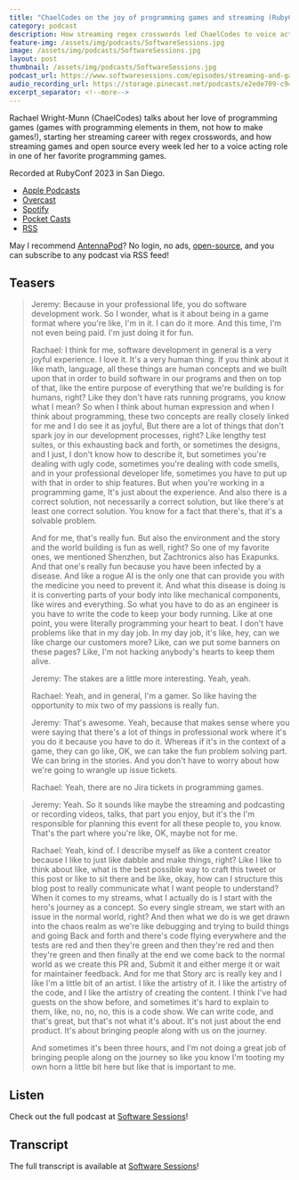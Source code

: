 ```yaml
---
title: "ChaelCodes on the joy of programming games and streaming (RubyConf 2023)"
category: podcast
description: How streaming regex crosswords led ChaelCodes to voice acting
feature-img: /assets/img/podcasts/SoftwareSessions.jpg
image: /assets/img/podcasts/SoftwareSessions.jpg
layout: post
thumbnail: /assets/img/podcasts/SoftwareSessions.jpg
podcast_url: https://www.softwaresessions.com/episodes/streaming-and-games/
audio_recording_url: https://storage.pinecast.net/podcasts/e2ede709-c946-4c8f-9e48-32b9ed5d7e72/audio/55ebd2c4-a951-48fe-9342-f9cd6291c6cd/software-sessions-chaelcodes.mp3
excerpt_separator: <!--more-->
---
```

Rachael Wright-Munn (ChaelCodes) talks about her love of programming games (games with programming elements in them, not how to make games!), starting her streaming career with regex crosswords, and how streaming games and open source every week led her to a voice acting role in one of her favorite programming games.

Recorded at RubyConf 2023 in San Diego.
<!--more-->

- [Apple Podcasts](https://podcasts.apple.com/us/podcast/software-sessions)
- [Overcast](https://overcast.fm/itunes1479514262/software-sessions)
- [Spotify](https://open.spotify.com/episode/4QmYM4Mzu4l8BtUC7SJAmz)
- [Pocket Casts](https://pca.st/amb86m1f)
- [RSS](https://pinecast.com/feed/software-sessions)

May I recommend [AntennaPod](https://antennapod.org/)? No login, no ads, [open-source](https://github.com/AntennaPod/AntennaPod), and you can subscribe to any podcast via RSS feed!

## Teasers

> Jeremy: Because in your professional life, you do software development work. So I wonder, what is it about being in a game format where you're like, I'm in it. I can do it more. And this time, I'm not even being paid. I'm just doing it for fun.
>
> Rachael: I think for me, software development in general is a very joyful experience. I love it. It's a very human thing. If you think about it like math, language, all these things are human concepts and we built upon that in order to build software in our programs and then on top of that, like the entire purpose of everything that we're building is for humans, right? Like they don't have rats running programs, you know what I mean? So when I think about human expression and when I think about programming, these two concepts are really closely linked for me and I do see it as joyful, But there are a lot of things that don't spark joy in our development processes, right? Like lengthy test suites, or this exhausting back and forth, or sometimes the designs, and I just, I don't know how to describe it, but sometimes you're dealing with ugly code, sometimes you're dealing with code smells, and in your professional developer life, sometimes you have to put up with that in order to ship features. But when you're working in a programming game, It's just about the experience. And also there is a correct solution, not necessarily a correct solution, but like there's at least one correct solution. You know for a fact that there's, that it's a solvable problem.
>
> And for me, that's really fun. But also the environment and the story and the world building is fun as well, right? So one of my favorite ones, we mentioned Shenzhen, but Zachtronics also has Exapunks. And that one's really fun because you have been infected by a disease. And like a rogue AI is the only one that can provide you with the medicine you need to prevent it. And what this disease is doing is it is converting parts of your body into like mechanical components, like wires and everything. So what you have to do as an engineer is you have to write the code to keep your body running. Like at one point, you were literally programming your heart to beat. I don't have problems like that in my day job. In my day job, it's like, hey, can we like charge our customers more? Like, can we put some banners on these pages? Like, I'm not hacking anybody's hearts to keep them alive.
>
> Jeremy: The stakes are a little more interesting. Yeah, yeah.
>
> Rachael: Yeah, and in general, I'm a gamer. So like having the opportunity to mix two of my passions is really fun.
>
> Jeremy: That's awesome. Yeah, because that makes sense where you were saying that there's a lot of things in professional work where it's you do it because you have to do it. Whereas if it's in the context of a game, they can go like, OK, we can take the fun problem solving part. We can bring in the stories. And you don't have to worry about how we're going to wrangle up issue tickets.
>
> Rachael: Yeah, there are no Jira tickets in programming games.

> Jeremy: Yeah. So it sounds like maybe the streaming and podcasting or recording videos, talks, that part you enjoy, but it's the I'm responsible for planning this event for all these people to, you know. That's the part where you're like, OK, maybe not for me.
>
> Rachael: Yeah, kind of. I describe myself as like a content creator because I like to just like dabble and make things, right? Like I like to think about like, what is the best possible way to craft this tweet or this post or like to sit there and be like, okay, how can I structure this blog post to really communicate what I want people to understand? When it comes to my streams, what I actually do is I start with the hero's journey as a concept. So every single stream, we start with an issue in the normal world, right? And then what we do is we get drawn into the chaos realm as we're like debugging and trying to build things and going Back and forth and there's code flying everywhere and the tests are red and then they're green and then they're red and then they're green and then finally at the end we come back to the normal world as we create this PR and, Submit it and either merge it or wait for maintainer feedback. And for me that Story arc is really key and I like I'm a little bit of an artist. I like the artistry of it. I like the artistry of the code, and I like the artistry of creating the content. I think I've had guests on the show before, and sometimes it's hard to explain to them, like, no, no, no, this is a code show. We can write code, and that's great, but that's not what it's about. It's not just about the end product. It's about bringing people along with us on the journey.
>
> And sometimes it's been three hours, and I'm not doing a great job of bringing people along on the journey so like you know I'm tooting my own horn a little bit here but like that is important to me.

## Listen
Check out the full podcast at [Software Sessions]({{page.podcast_url}})!

## Transcript
The full transcript is available at [Software Sessions]({{page.podcast_url}})!
